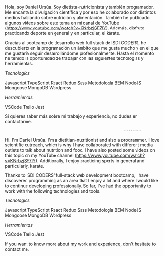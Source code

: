 Hola, soy Daniel Ursúa. Soy dietista-nutricionista y también programador. Me encanta la divulgación científica y por eso he colaborado con distintos medios hablando sobre nutrición y alimentación. También he publicado algunos vídeos sobre este tema en mi canal de YouTube (https://www.youtube.com/watch?v=KNrbzjSF7lY). Además, disfruto practicando deporte en general y en particular, el kárate.

Gracias al bootcamp de desarrollo web full stack de ISDI CODERS, he descubierto en la programación un ámbito que me gusta mucho y en el que me gustaría seguir desarrollándome profesionalmente. Hasta el momento he tenido la oportunidad de trabajar con las siguientes tecnologías y herramientas.

*Tecnologías*

Javascript
TypeScript
React Redux
Sass
Metodología BEM
NodeJS
Mongoose
MongoDB
Wordpress

*Herramientas*

VSCode
Trello
Jest

Si quieres saber más sobre mi trabajo y experiencia, no dudes en contactarme.

                                                          --------

Hi, I'm Daniel Ursúa. I'm a dietitian-nutritionist and also a programmer. I love scientific outreach, which is why I have collaborated with different media outlets to talk about nutrition and food. I have also posted some videos on this topic on my YouTube channel (https://www.youtube.com/watch?v=KNrbzjSF7lY). Additionally, I enjoy practicing sports in general and particularly, karate.

Thanks to ISDI CODERS' full-stack web development bootcamp, I have discovered programming as an area that I enjoy a lot and where I would like to continue developing professionally. So far, I've had the opportunity to work with the following technologies and tools.

*Tecnologías*

Javascript
TypeScript
React Redux
Sass
Metodología BEM
NodeJS
Mongoose
MongoDB
Wordpress

*Herramientas*

VSCode
Trello
Jest

If you want to know more about my work and experience, don't hesitate to contact me.
